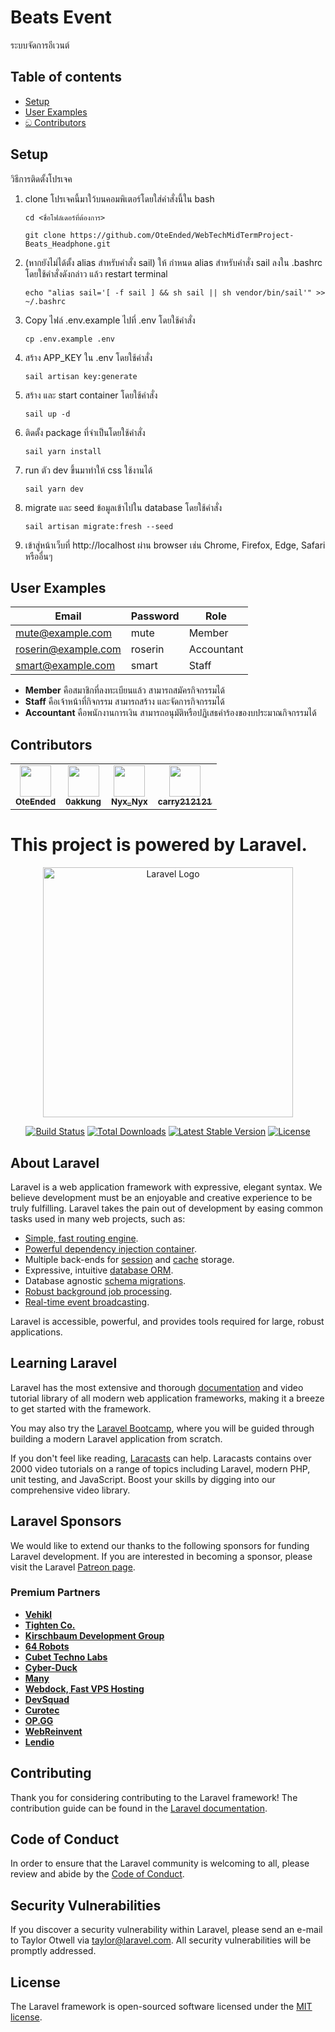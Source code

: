 # Beats Event
ระบบจัดการอีเวนต์

## Table of contents
- [Setup](#setup)
- [User Examples](#user-examples)
- [ඞ Contributors](#contributors)

## Setup
วิธีการติดตั้งโปรเจค
1. clone โปรเจคนี้มาใว้บนคอมพิเตอร์โดยใส่คำสั่งนี้ใน bash
    ```
    cd <ชื่อโฟล์เดอร์ที่ต้องการ>
    ```
    ```
    git clone https://github.com/OteEnded/WebTechMidTermProject-Beats_Headphone.git
    ```
2.  (หากยังไม่ได้ตั้ง alias สำหรับคำสั่ง sail) ให้ กำหนด alias สำหรับคำสั่ง sail ลงใน .bashrc โดยใช้คำสั่งดังกล่าว แล้ว restart terminal
    ```
    echo "alias sail='[ -f sail ] && sh sail || sh vendor/bin/sail'" >> ~/.bashrc
    ```
3. Copy ไฟล์ .env.example ไปที่ .env โดยใช้คำสั่ง
    ```
    cp .env.example .env
    ```
4. สร้าง APP_KEY ใน .env โดยใช้คำสั่ง
   ```
   sail artisan key:generate
   ```
5. สร้าง และ start container โดยใช้คำสั่ง
    ```
    sail up -d
    ```
6. ติดตั้ง package ที่จำเป็นโดยใช้คำสั่ง
    ```
    sail yarn install
    ```
7. run ตัว dev ขึ้นมาทำให้ css ใช้งานได้
    ```
    sail yarn dev
    ```
8. migrate และ seed ข้อมูลเข้าไปใน database โดยใช้คำสั่ง
    ```
    sail artisan migrate:fresh --seed
    ```
9. เข้าสู่หน้าเว็บที่ http://localhost ผ่าน browser เช่น Chrome, Firefox, Edge, Safari หรืออื่นๆ

## User Examples
| Email               | Password | Role       |
|---------------------|----------|------------|
| mute@example.com    | mute     | Member     |
| roserin@example.com | roserin  | Accountant |
| smart@example.com   | smart    | Staff      |

* **Member** คือสมาชิกที่ลงทะเบียนแล้ว สามารถสมัครกิจกรรมได้
* **Staff** คือเจ้าหน้าที่กิจกรรม สามารถสร้าง และจัดการกิจกรรมได้
* **Accountant** คือพนักงานการเงิน สามารถอนุมัติหรือปฏิเสธคำร้องของบประมาณกิจกรรมได้

## Contributors
<table>
<tr>
<td align="center">
    <a href = "https://github.com/OteEnded">
        <img src = "https://avatars.githubusercontent.com/u/98574548?s=50" width="50" height="50"/><br>
        <sub><b> OteEnded </b> </sub>
    </a>
    <br>
</td>

<td align="center">
    <a href = "https://github.com/0akkung">
        <img src = "https://avatars.githubusercontent.com/u/98578165?s=50" width="50" height="50"/><br>
        <sub><b> 0akkung </b> </sub>
    </a>
    <br>
</td>

<td align="center">
    <a href = "https://github.com/NyxTheeranut">
        <img src = "https://avatars.githubusercontent.com/u/98580582?s=50" width="50" height="50"/><br>
        <sub><b> Nyx_Nyx </b> </sub>
    </a>
    <br>
</td>

<td align="center">
    <a href = "https://github.com/carry212121">
        <img src = "https://avatars.githubusercontent.com/u/98574257?s=50" width="50" height="50"/><br>
        <sub><b> carry212121 </b> </sub>
    </a>
    <br>
</td>
</tr>
</table>

<h1>This project is powered by Laravel.</h1>

<p align="center"><a href="https://laravel.com" target="_blank"><img src="https://raw.githubusercontent.com/laravel/art/master/logo-lockup/5%20SVG/2%20CMYK/1%20Full%20Color/laravel-logolockup-cmyk-red.svg" width="400" alt="Laravel Logo"></a></p>

<p align="center">
<a href="https://github.com/laravel/framework/actions"><img src="https://github.com/laravel/framework/workflows/tests/badge.svg" alt="Build Status"></a>
<a href="https://packagist.org/packages/laravel/framework"><img src="https://img.shields.io/packagist/dt/laravel/framework" alt="Total Downloads"></a>
<a href="https://packagist.org/packages/laravel/framework"><img src="https://img.shields.io/packagist/v/laravel/framework" alt="Latest Stable Version"></a>
<a href="https://packagist.org/packages/laravel/framework"><img src="https://img.shields.io/packagist/l/laravel/framework" alt="License"></a>
</p>

## About Laravel

Laravel is a web application framework with expressive, elegant syntax. We believe development must be an enjoyable and creative experience to be truly fulfilling. Laravel takes the pain out of development by easing common tasks used in many web projects, such as:

- [Simple, fast routing engine](https://laravel.com/docs/routing).
- [Powerful dependency injection container](https://laravel.com/docs/container).
- Multiple back-ends for [session](https://laravel.com/docs/session) and [cache](https://laravel.com/docs/cache) storage.
- Expressive, intuitive [database ORM](https://laravel.com/docs/eloquent).
- Database agnostic [schema migrations](https://laravel.com/docs/migrations).
- [Robust background job processing](https://laravel.com/docs/queues).
- [Real-time event broadcasting](https://laravel.com/docs/broadcasting).

Laravel is accessible, powerful, and provides tools required for large, robust applications.

## Learning Laravel

Laravel has the most extensive and thorough [documentation](https://laravel.com/docs) and video tutorial library of all modern web application frameworks, making it a breeze to get started with the framework.

You may also try the [Laravel Bootcamp](https://bootcamp.laravel.com), where you will be guided through building a modern Laravel application from scratch.

If you don't feel like reading, [Laracasts](https://laracasts.com) can help. Laracasts contains over 2000 video tutorials on a range of topics including Laravel, modern PHP, unit testing, and JavaScript. Boost your skills by digging into our comprehensive video library.

## Laravel Sponsors

We would like to extend our thanks to the following sponsors for funding Laravel development. If you are interested in becoming a sponsor, please visit the Laravel [Patreon page](https://patreon.com/taylorotwell).

### Premium Partners

- **[Vehikl](https://vehikl.com/)**
- **[Tighten Co.](https://tighten.co)**
- **[Kirschbaum Development Group](https://kirschbaumdevelopment.com)**
- **[64 Robots](https://64robots.com)**
- **[Cubet Techno Labs](https://cubettech.com)**
- **[Cyber-Duck](https://cyber-duck.co.uk)**
- **[Many](https://www.many.co.uk)**
- **[Webdock, Fast VPS Hosting](https://www.webdock.io/en)**
- **[DevSquad](https://devsquad.com)**
- **[Curotec](https://www.curotec.com/services/technologies/laravel/)**
- **[OP.GG](https://op.gg)**
- **[WebReinvent](https://webreinvent.com/?utm_source=laravel&utm_medium=github&utm_campaign=patreon-sponsors)**
- **[Lendio](https://lendio.com)**

## Contributing

Thank you for considering contributing to the Laravel framework! The contribution guide can be found in the [Laravel documentation](https://laravel.com/docs/contributions).

## Code of Conduct

In order to ensure that the Laravel community is welcoming to all, please review and abide by the [Code of Conduct](https://laravel.com/docs/contributions#code-of-conduct).

## Security Vulnerabilities

If you discover a security vulnerability within Laravel, please send an e-mail to Taylor Otwell via [taylor@laravel.com](mailto:taylor@laravel.com). All security vulnerabilities will be promptly addressed.

## License

The Laravel framework is open-sourced software licensed under the [MIT license](https://opensource.org/licenses/MIT).
